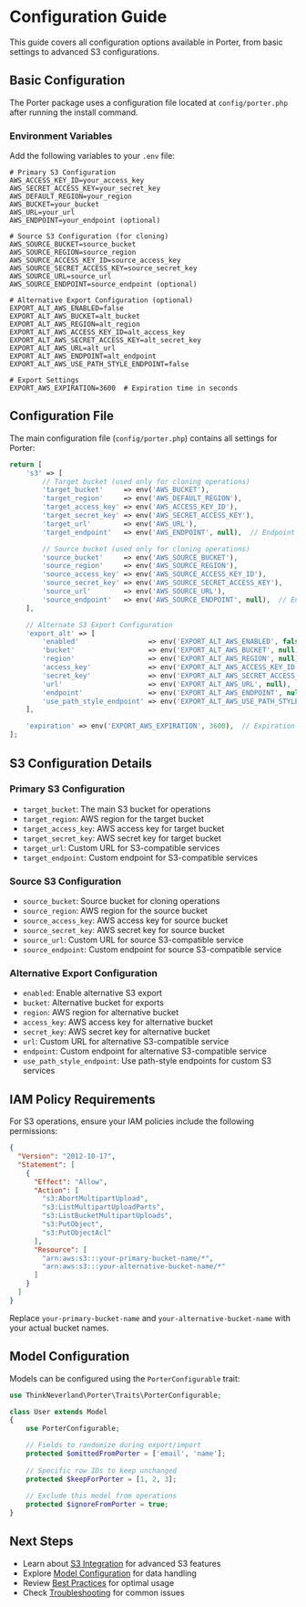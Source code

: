 # Configuration Guide

This guide covers all configuration options available in Porter, from basic settings to advanced S3 configurations.

## Basic Configuration

The Porter package uses a configuration file located at `config/porter.php` after running the install command.

### Environment Variables

Add the following variables to your `.env` file:

```env
# Primary S3 Configuration
AWS_ACCESS_KEY_ID=your_access_key
AWS_SECRET_ACCESS_KEY=your_secret_key
AWS_DEFAULT_REGION=your_region
AWS_BUCKET=your_bucket
AWS_URL=your_url
AWS_ENDPOINT=your_endpoint (optional)

# Source S3 Configuration (for cloning)
AWS_SOURCE_BUCKET=source_bucket
AWS_SOURCE_REGION=source_region
AWS_SOURCE_ACCESS_KEY_ID=source_access_key
AWS_SOURCE_SECRET_ACCESS_KEY=source_secret_key
AWS_SOURCE_URL=source_url
AWS_SOURCE_ENDPOINT=source_endpoint (optional)

# Alternative Export Configuration (optional)
EXPORT_ALT_AWS_ENABLED=false
EXPORT_ALT_AWS_BUCKET=alt_bucket
EXPORT_ALT_AWS_REGION=alt_region
EXPORT_ALT_AWS_ACCESS_KEY_ID=alt_access_key
EXPORT_ALT_AWS_SECRET_ACCESS_KEY=alt_secret_key
EXPORT_ALT_AWS_URL=alt_url
EXPORT_ALT_AWS_ENDPOINT=alt_endpoint
EXPORT_ALT_AWS_USE_PATH_STYLE_ENDPOINT=false

# Export Settings
EXPORT_AWS_EXPIRATION=3600  # Expiration time in seconds
```

## Configuration File

The main configuration file (`config/porter.php`) contains all settings for Porter:

```php
return [
    's3' => [
        // Target bucket (used only for cloning operations)
        'target_bucket'     => env('AWS_BUCKET'),
        'target_region'     => env('AWS_DEFAULT_REGION'),
        'target_access_key' => env('AWS_ACCESS_KEY_ID'),
        'target_secret_key' => env('AWS_SECRET_ACCESS_KEY'),
        'target_url'        => env('AWS_URL'),
        'target_endpoint'   => env('AWS_ENDPOINT', null),  // Endpoint for target (optional)

        // Source bucket (used only for cloning operations)
        'source_bucket'     => env('AWS_SOURCE_BUCKET'),
        'source_region'     => env('AWS_SOURCE_REGION'),
        'source_access_key' => env('AWS_SOURCE_ACCESS_KEY_ID'),
        'source_secret_key' => env('AWS_SOURCE_SECRET_ACCESS_KEY'),
        'source_url'        => env('AWS_SOURCE_URL'),
        'source_endpoint'   => env('AWS_SOURCE_ENDPOINT', null),  // Endpoint for source (optional)
    ],

    // Alternate S3 Export Configuration
    'export_alt' => [
        'enabled'                 => env('EXPORT_ALT_AWS_ENABLED', false),
        'bucket'                  => env('EXPORT_ALT_AWS_BUCKET', null),
        'region'                  => env('EXPORT_ALT_AWS_REGION', null),
        'access_key'              => env('EXPORT_ALT_AWS_ACCESS_KEY_ID', null),
        'secret_key'              => env('EXPORT_ALT_AWS_SECRET_ACCESS_KEY', null),
        'url'                     => env('EXPORT_ALT_AWS_URL', null),
        'endpoint'                => env('EXPORT_ALT_AWS_ENDPOINT', null), // Optional for custom S3 services like MinIO
        'use_path_style_endpoint' => env('EXPORT_ALT_AWS_USE_PATH_STYLE_ENDPOINT', false),
    ],

    'expiration' => env('EXPORT_AWS_EXPIRATION', 3600),  // Expiration time in seconds
];
```

## S3 Configuration Details

### Primary S3 Configuration

- `target_bucket`: The main S3 bucket for operations
- `target_region`: AWS region for the target bucket
- `target_access_key`: AWS access key for target bucket
- `target_secret_key`: AWS secret key for target bucket
- `target_url`: Custom URL for S3-compatible services
- `target_endpoint`: Custom endpoint for S3-compatible services

### Source S3 Configuration

- `source_bucket`: Source bucket for cloning operations
- `source_region`: AWS region for the source bucket
- `source_access_key`: AWS access key for source bucket
- `source_secret_key`: AWS secret key for source bucket
- `source_url`: Custom URL for source S3-compatible service
- `source_endpoint`: Custom endpoint for source S3-compatible service

### Alternative Export Configuration

- `enabled`: Enable alternative S3 export
- `bucket`: Alternative bucket for exports
- `region`: AWS region for alternative bucket
- `access_key`: AWS access key for alternative bucket
- `secret_key`: AWS secret key for alternative bucket
- `url`: Custom URL for alternative S3-compatible service
- `endpoint`: Custom endpoint for alternative S3-compatible service
- `use_path_style_endpoint`: Use path-style endpoints for custom S3 services

## IAM Policy Requirements

For S3 operations, ensure your IAM policies include the following permissions:

```json
{
  "Version": "2012-10-17",
  "Statement": [
    {
      "Effect": "Allow",
      "Action": [
        "s3:AbortMultipartUpload",
        "s3:ListMultipartUploadParts",
        "s3:ListBucketMultipartUploads",
        "s3:PutObject",
        "s3:PutObjectAcl"
      ],
      "Resource": [
        "arn:aws:s3:::your-primary-bucket-name/*",
        "arn:aws:s3:::your-alternative-bucket-name/*"
      ]
    }
  ]
}
```

Replace `your-primary-bucket-name` and `your-alternative-bucket-name` with your actual bucket names.

## Model Configuration

Models can be configured using the `PorterConfigurable` trait:

```php
use ThinkNeverland\Porter\Traits\PorterConfigurable;

class User extends Model
{
    use PorterConfigurable;

    // Fields to randomize during export/import
    protected $omittedFromPorter = ['email', 'name'];
    
    // Specific row IDs to keep unchanged
    protected $keepForPorter = [1, 2, 3];
    
    // Exclude this model from operations
    protected $ignoreFromPorter = true;
}
```

## Next Steps

- Learn about [S3 Integration](s3-integration.md) for advanced S3 features
- Explore [Model Configuration](model-configuration.md) for data handling
- Review [Best Practices](best-practices.md) for optimal usage
- Check [Troubleshooting](troubleshooting.md) for common issues
